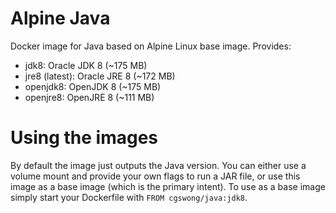 # Alpine Java
Docker image for Java based on Alpine Linux base image. Provides:

- jdk8: Oracle JDK 8 (~175 MB)
- jre8 (latest): Oracle JRE 8 (~172 MB)
- openjdk8: OpenJDK 8 (~175 MB)
- openjre8: OpenJRE 8 (~111 MB)

# Using the images
By default the image just outputs the Java version. You can either use a volume mount and provide your own flags to run a JAR file, or use this image as a base image (which is the primary intent). To use as a base image simply start your Dockerfile with `FROM cgswong/java:jdk8`.
